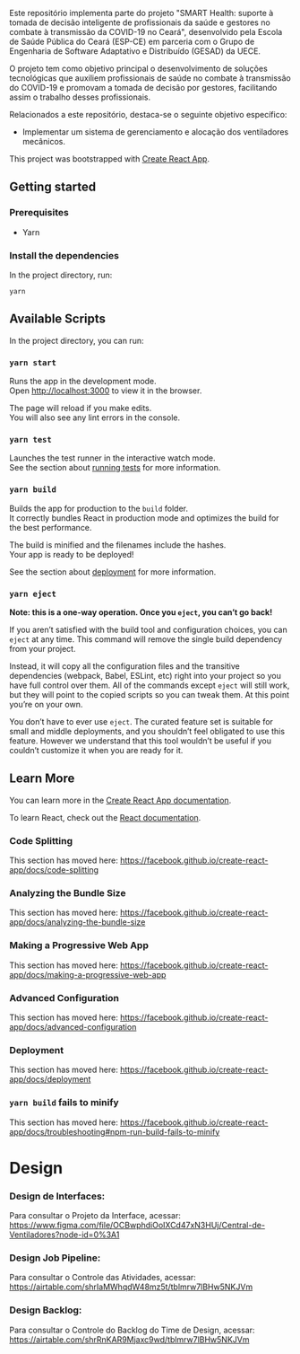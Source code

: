 Este repositório implementa parte do projeto "SMART Health: suporte à tomada de decisão inteligente de profissionais da saúde e gestores no combate à transmissão da COVID-19 no Ceará", desenvolvido pela Escola de Saúde Pública do Ceará (ESP-CE) em parceria com o Grupo de Engenharia de Software Adaptativo e Distribuído (GESAD) da UECE.

O projeto tem como objetivo principal o desenvolvimento de soluções tecnológicas que auxiliem profissionais de saúde no combate à transmissão do COVID-19 e promovam a tomada de decisão por gestores, facilitando assim o trabalho desses profissionais.

Relacionados a este repositório, destaca-se o seguinte objetivo específico:

- Implementar um sistema de gerenciamento e alocação dos ventiladores mecânicos.

This project was bootstrapped with [Create React App](https://github.com/facebook/create-react-app).

## Getting started

### Prerequisites

- Yarn

### Install the dependencies

In the project directory, run:

`yarn`

## Available Scripts

In the project directory, you can run:

### `yarn start`

Runs the app in the development mode.<br />
Open [http://localhost:3000](http://localhost:3000) to view it in the browser.

The page will reload if you make edits.<br />
You will also see any lint errors in the console.

### `yarn test`

Launches the test runner in the interactive watch mode.<br />
See the section about [running tests](https://facebook.github.io/create-react-app/docs/running-tests) for more information.

### `yarn build`

Builds the app for production to the `build` folder.<br />
It correctly bundles React in production mode and optimizes the build for the best performance.

The build is minified and the filenames include the hashes.<br />
Your app is ready to be deployed!

See the section about [deployment](https://facebook.github.io/create-react-app/docs/deployment) for more information.

### `yarn eject`

**Note: this is a one-way operation. Once you `eject`, you can’t go back!**

If you aren’t satisfied with the build tool and configuration choices, you can `eject` at any time. This command will remove the single build dependency from your project.

Instead, it will copy all the configuration files and the transitive dependencies (webpack, Babel, ESLint, etc) right into your project so you have full control over them. All of the commands except `eject` will still work, but they will point to the copied scripts so you can tweak them. At this point you’re on your own.

You don’t have to ever use `eject`. The curated feature set is suitable for small and middle deployments, and you shouldn’t feel obligated to use this feature. However we understand that this tool wouldn’t be useful if you couldn’t customize it when you are ready for it.

## Learn More

You can learn more in the [Create React App documentation](https://facebook.github.io/create-react-app/docs/getting-started).

To learn React, check out the [React documentation](https://reactjs.org/).

### Code Splitting

This section has moved here: https://facebook.github.io/create-react-app/docs/code-splitting

### Analyzing the Bundle Size

This section has moved here: https://facebook.github.io/create-react-app/docs/analyzing-the-bundle-size

### Making a Progressive Web App

This section has moved here: https://facebook.github.io/create-react-app/docs/making-a-progressive-web-app

### Advanced Configuration

This section has moved here: https://facebook.github.io/create-react-app/docs/advanced-configuration

### Deployment

This section has moved here: https://facebook.github.io/create-react-app/docs/deployment

### `yarn build` fails to minify

This section has moved here: https://facebook.github.io/create-react-app/docs/troubleshooting#npm-run-build-fails-to-minify

# Design

### Design de Interfaces:

Para consultar o Projeto da Interface, acessar: https://www.figma.com/file/OCBwphdiOoIXCd47xN3HUj/Central-de-Ventiladores?node-id=0%3A1

### Design Job Pipeline:

Para consultar o Controle das Atividades, acessar: https://airtable.com/shrIaMWhqdW48mz5t/tblmrw7lBHw5NKJVm

### Design Backlog:

Para consultar o Controle do Backlog do Time de Design, acessar: https://airtable.com/shrRnKAR9Mjaxc9wd/tblmrw7lBHw5NKJVm
